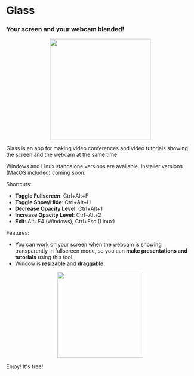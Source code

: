 # Glass
### Your screen and your webcam blended!

<p align="center"><img src="https://i.imgur.com/qXuRtvU.png" width="270" /></p>

Glass is an app for making video conferences and video tutorials showing the screen and the webcam at the same time.

Windows and Linux standalone versions are available.
Installer versions (MacOS included) coming soon.

Shortcuts:
- **Toggle Fullscreen**: Ctrl+Alt+F
- **Toggle Show/Hide**: Ctrl+Alt+H
- **Decrease Opacity Level**: Ctrl+Alt+1
- **Increase Opacity Level**: Ctrl+Alt+2
- **Exit**: Alt+F4 (Windows), Ctrl+Esc (Linux)

Features:
- You can work on your screen when the webcam is showing transparently in fullscreen mode, so you can **make presentations and tutorials** using this tool.
- Window is **resizable** and **draggable**.

<p align="center"><a href="https://github.com/jersonlatorre/webcam-glass/releases/latest"><img src="https://i.imgur.com/LKSKpt3.png" width="230" /></a></p>

Enjoy! It's free!
